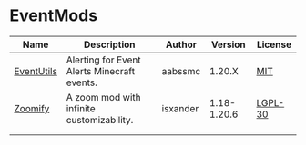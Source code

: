 # EventMods

| Name | Description | Author | Version | License |
| ---- | ---- | ---- | ----- | ---- |
| [EventUtils](https://modrinth.com/mod/alerts)|Alerting for Event Alerts Minecraft events.|aabssmc| 1.20.X| [MIT](/licenses/licenses.md#mit)|
|[Zoomify](https://modrinth.com/mod/zoomify/)|A zoom mod with infinite customizability.|isxander|1.18-1.20.6|[LGPL-30](/licenses/licenses.md#lgpl-30)|
|                                                                                            |                                                                                        |                |                |                |
|                                                                                            |                                                                                        |                |                |                |

